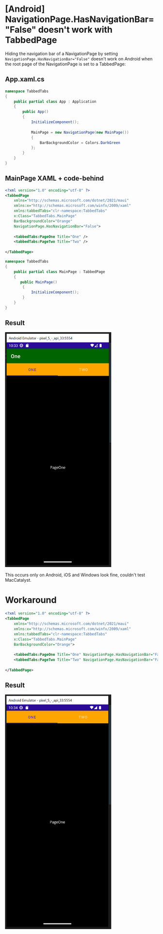 # [Android] NavigationPage.HasNavigationBar="False" doesn't work with TabbedPage

Hiding the navigation bar of a NavigationPage by setting `NavigationPage.HasNavigationBar="False"` doesn't work on Android  when the root page of the NavigationPage is set to a TabbedPage:

## App.xaml.cs

```c#
namespace TabbedTabs
{
    public partial class App : Application
    {
        public App()
        {
            InitializeComponent();

            MainPage = new NavigationPage(new MainPage())
            {
                BarBackgroundColor = Colors.DarkGreen
            };
        }
    }
}
```

## MainPage XAML + code-behind

```xml
<?xml version="1.0" encoding="utf-8" ?>
<TabbedPage
    xmlns="http://schemas.microsoft.com/dotnet/2021/maui"
    xmlns:x="http://schemas.microsoft.com/winfx/2009/xaml"
    xmlns:tabbedTabs="clr-namespace:TabbedTabs"
    x:Class="TabbedTabs.MainPage"
    BarBackgroundColor="Orange"
    NavigationPage.HasNavigationBar="False">

    <tabbedTabs:PageOne Title="One" />
    <tabbedTabs:PageTwo Title="Two" />

</TabbedPage>
```

```c#
namespace TabbedTabs
{
    public partial class MainPage : TabbedPage
    {
       public MainPage()
        {
            InitializeComponent();
        }
    }
}
```

## Result

<img src="https://github.com/ewerspej/maui-bug-navigationbar-tabbedpage/blob/main/Assets/Bug.PNG?raw=true" width=350 />


This occurs only on Android, iOS and Windows look fine, couldn't test MacCatalyst.

# Workaround

```xml
<?xml version="1.0" encoding="utf-8" ?>
<TabbedPage
    xmlns="http://schemas.microsoft.com/dotnet/2021/maui"
    xmlns:x="http://schemas.microsoft.com/winfx/2009/xaml"
    xmlns:tabbedTabs="clr-namespace:TabbedTabs"
    x:Class="TabbedTabs.MainPage"
    BarBackgroundColor="Orange">

    <tabbedTabs:PageOne Title="One" NavigationPage.HasNavigationBar="False" />
    <tabbedTabs:PageTwo Title="Two" NavigationPage.HasNavigationBar="False" />

</TabbedPage>
```

## Result

<img src="https://github.com/ewerspej/maui-bug-navigationbar-tabbedpage/blob/main/Assets/Workaround.PNG?raw=true" width=350 />

